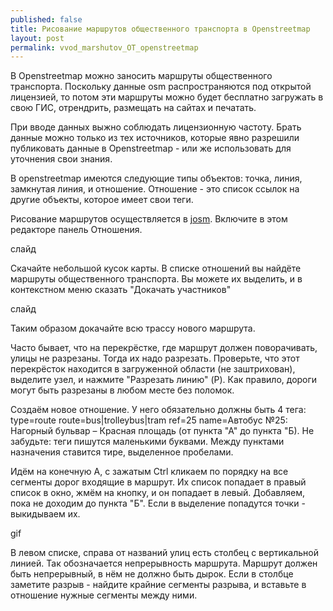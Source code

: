 ```yaml
---
published: false
title: Рисование маршрутов общественного транспорта в Openstreetmap
layout: post
permalink: vvod_marshutov_OT_openstreetmap
---
```

В Openstreetmap можно заносить маршруты общественного транспорта. Поскольку данные osm распространяются под открытой лицензией, то потом эти маршруты можно будет бесплатно загружать в свою ГИС, отрендрить, размещать на сайтах и печатать.

При вводе данных выжно соблюдать лицензионную частоту. Брать данные можно только из тех источников, которые явно разрешили публиковать данные в Openstreetmap - или же использовать для уточнения свои знания.

В openstreetmap имеются следующие типы объектов: точка, линия, замкнутая линия, и отношение. Отношение - это список ссылок на другие объекты, которое имеет свои теги.

Рисование маршрутов осуществляется в [josm](http://josm.ru). Включите в этом редакторе панель Отношения.

слайд

Скачайте небольшой кусок карты. В списке отношений вы найдёте маршруты общественного транспорта. Вы можете их выделить, и в контекстном меню сказать "Докачать участников"

слайд

Таким образом докачайте всю трассу нового маршрута.

Часто бывает, что на перекрёстке, где маршрут должен поворачивать, улицы не разрезаны. Тогда их надо разрезать. Проверьте, что этот перекрёсток находится в загруженной области (не заштрихован), выделите узел, и нажмите "Разрезать линию" (P).
Как правило, дороги могут быть разрезаны в любом месте без поломок.

Создаём новое отношение. У него обязательно должны быть 4 тега:
type=route
route=bus|trolleybus|tram
ref=25
name=Автобус №25: Нагорный бульвар – Красная площадь (от пункта "А" до пункта "Б).
Не забудьте: теги пишутся маленькими буквами. Между пунктами назначения ставится тире, выделенное пробелами.

Идём на конечную А, с зажатым Ctrl кликаем по порядку на все сегменты дорог входящие в маршрут. Их список попадает в правый список в окно, жмём на кнопку, и он попадает в левый. Добавляем, пока не доходим до пункта "Б".
Если в выделение попадутся точки - выкидываем их. 

gif

В левом списке, справа от названий улиц есть столбец с вертикальной линией. Так обозначается непрерывность маршрута. Маршрут должен быть непрерывный, в нём не должно быть дырок. Если в столбце заметите разрыв - найдите крайние сегменты разрыва, и вставьте в отношение нужные сегменты между ними.

